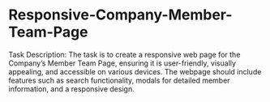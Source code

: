 # Responsive-Company-Member-Team-Page
Task Description: The task is to create a responsive web page for the Company’s Member Team Page, ensuring it is user-friendly, visually appealing, and accessible on various devices. The webpage should include features such as search functionality, modals for detailed member information, and a responsive design.
